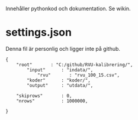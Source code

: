 Innehåller pythonkod och dokumentation. Se wikin.

# settings.json

Denna fil är personlig och ligger inte på github.

```
{
    "root"       : "C:/github/RVU-kalibrering/",
        "input"      : "indata/",
            "rvu"       : "rvu_100_15.csv",
        "koder"      : "koder/",
        "output"     : "utdata/",

    "skiprows"       : 0,
    "nrows"          : 1000000,

}
```

